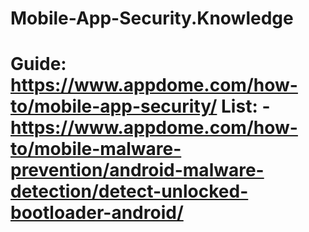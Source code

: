 # Mobile-App-Security.Knowledge
# Guide: https://www.appdome.com/how-to/mobile-app-security/ List: - https://www.appdome.com/how-to/mobile-malware-prevention/android-malware-detection/detect-unlocked-bootloader-android/
